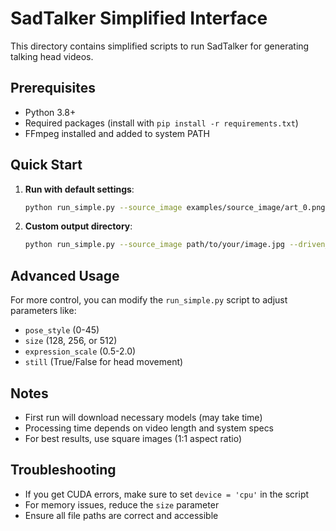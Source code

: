 # SadTalker Simplified Interface

This directory contains simplified scripts to run SadTalker for generating talking head videos.

## Prerequisites

- Python 3.8+
- Required packages (install with `pip install -r requirements.txt`)
- FFmpeg installed and added to system PATH

## Quick Start

1. **Run with default settings**:
   ```bash
   python run_simple.py --source_image examples/source_image/art_0.png --driven_audio examples/driven_audio/RD_Radio31_000.wav
   ```

2. **Custom output directory**:
   ```bash
   python run_simple.py --source_image path/to/your/image.jpg --driven_audio path/to/your/audio.wav --result_dir ./custom_output
   ```

## Advanced Usage

For more control, you can modify the `run_simple.py` script to adjust parameters like:
- `pose_style` (0-45)
- `size` (128, 256, or 512)
- `expression_scale` (0.5-2.0)
- `still` (True/False for head movement)

## Notes

- First run will download necessary models (may take time)
- Processing time depends on video length and system specs
- For best results, use square images (1:1 aspect ratio)

## Troubleshooting

- If you get CUDA errors, make sure to set `device = 'cpu'` in the script
- For memory issues, reduce the `size` parameter
- Ensure all file paths are correct and accessible

